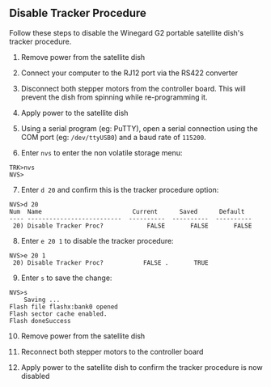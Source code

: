 ## Disable Tracker Procedure

Follow these steps to disable the Winegard G2 portable satellite
dish's tracker procedure.

1) Remove power from the satellite dish

2) Connect your computer to the RJ12 port via the RS422 converter

3) Disconnect both stepper motors from the controller board. This
will prevent the dish from spinning while re-programming it.

4) Apply power to the satellite dish

5) Using a serial program (eg: PuTTY), open a serial connection
using the COM port (eg: `/dev/ttyUSB0`) and a baud rate of `115200`.

6) Enter `nvs` to enter the non volatile storage menu:
```
TRK>nvs
NVS>
```

7) Enter `d 20` and confirm this is the tracker procedure option:
```
NVS>d 20
Num  Name                         Current      Saved      Default
---- --------------------------  ----------  ----------  ----------
 20) Disable Tracker Proc?            FALSE       FALSE       FALSE
```

8) Enter `e 20 1` to disable the tracker procedure:
```
NVS>e 20 1
 20) Disable Tracker Proc?           FALSE .       TRUE
```

9) Enter `s` to save the change:
```
NVS>s
    Saving ... 
Flash file flashx:bank0 opened
Flash sector cache enabled.
Flash doneSuccess
```

10) Remove power from the satellite dish

11) Reconnect both stepper motors to the controller board

12) Apply power to the satellite dish to confirm the tracker procedure
is now disabled